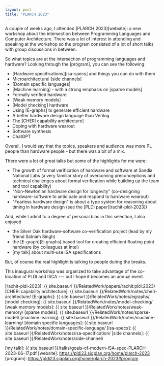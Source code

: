 ```yaml
---
layout: post
title: "PLARCH 2023"
---
```


A couple of weeks ago, I attended [PLARCH 2023][website]: a new workshop about
the intersection between Programming Languages and Computer Architecture.
There was a lot of interest in attending and speaking at the workshop so the
program consisted of a lot of short talks with group discussions in between.

So what topics are at the intersection of programming languages and hardware?
Looking through the [program], you can see the following

- [Hardware specifications][isa-specs] and things you can do with them
- Microarchitectural [side channels]
- [Domain specific languages]
- [Machine learning] - with a strong emphasis on [sparse models]
- Formally verified hardware
- [Weak memory models]
- [Model checking] hardware
- Using [E-graphs] to generate efficient hardware
- A better hardware design language than Verilog
- The [CHERI capability architecture]
- Coping with hardware wearout
- Software synthesis
- ChatGPT

Overall, I would say that the topics, speakers and audience was more PL people than hardware
people - but there was a bit of a mix.

There were a lot of great talks but some of the highlights for me were:

- The growth of formal verification of hardware and software at Sandia National Labs
  (a very familiar story of overcoming preconceptions and technical challenges about formal verification
  while building up the team and tool capability)
- "Non-Newtonian hardware design for longevity" (co-designing hardware-software to anticipate and respond to hardware wearout)
- "Fearless hardware design" is about a type system for reasoning about timing in hardware design
  (see the [PLDI paper][rachit-pldi-2023])

And, while I admit to a degree of personal bias in this selection, I also enjoyed 

- the Silver Oak hardware-software co-verification project (lead by my friend Satnam Singh)
- the [E-graph][E-graphs] based tool for creating efficient floating point hardware (by colleagues at Intel)
- [my talk] about multi-use ISA specifications

But, of course the real highlight is talking to people during the breaks.

This inaugural workshop was organized to take advantage of the co-location of PLDI and ISCA --- but I
hope it becomes an annual event.

[rachit-pldi-2023]: {{ site.baseurl }}/RelatedWork/papers/rachit:pldi:2023/
[CHERI capability architecture]: {{ site.baseurl }}/RelatedWork/notes/cheri-architecture/
[E-graphs]: {{ site.baseurl }}/RelatedWork/notes/egraphs/
[model checking]: {{ site.baseurl }}/RelatedWork/notes/model-checking/
[weak memory models]: {{ site.baseurl }}/RelatedWork/notes/weak-memory/
[sparse models]: {{ site.baseurl }}/RelatedWork/notes/sparse-model/
[machine learning]: {{ site.baseurl }}/RelatedWork/notes/machine-learning/
[domain specific languages]: {{ site.baseurl }}/RelatedWork/notes/domain-specific-language/
[isa-specs]: {{ site.baseurl }}/RelatedWork/notes/isa-specification/
[side channels]: {{ site.baseurl }}/RelatedWork/notes/side-channel/

[my talk]: {{ site.baseurl }}/talks/goals-of-modern-ISA-spec-PLARCH-2023-06-17.pdf
[website]: https://pldi23.sigplan.org/home/plarch-2023
[program]: https://pldi23.sigplan.org/home/plarch-2023#program


